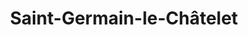 ---
title: Saint-Germain-le-Châtelet
url: /saint-germain-le-chatelet/
latitude: 47.7
longitude: 6.959
---